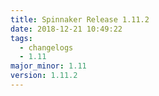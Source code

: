 ```yaml
---
title: Spinnaker Release 1.11.2
date: 2018-12-21 10:49:22
tags:
  - changelogs
  - 1.11
major_minor: 1.11
version: 1.11.2
---
```


<script src="https://gist.github.com/spinnaker-release/5cbb402297feb85f82482a73e9428967.js"/>
